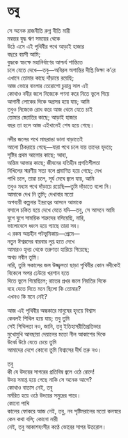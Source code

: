 # তবু

সে অনেক রাজনীতি রুগ্ন নীতি মারী  
মন্বন্তর যুদ্ধ ঋণ সময়ের থেকে  
উঠে এসে এই পৃথিবীর পথে আড়াই হাজার  
বছরে বয়সী আমি;  
বুদ্ধকে স্বচক্ষে মহানির্বাণের আশ্চর্য শান্তিতে  
চলে যেতে দেখে—তবু—অবিরল অশান্তির দীপ্তি ভিক্ষা ক’রে  
এখানে তোমার কাছে দাঁড়ায়ে রয়েছি;  
আজ ভোরে বাংলার তেরোশো চুয়ান্ন সাল এই  
কোথাও নদীর জলে নিজেকে গণনা করে নিতে ভুলে গিয়ে  
আগামী লোকের দিকে অগ্রসর হয়ে যায়; আমি  
তবুও নিজেকে রোধ করে আজ থেমে যেতে চাই  
তোমার জ্যোতির কাছে; আড়াই হাজার  
বছর তা হলে আজ এইখানেই শেষ হয়ে গেছে।

নদীর জলের পথে মাছরাঙা ডানা বাড়াতেই  
আলো ঠিকরায়ে গেছে—যারা পথে চলে যায় তাদের হৃদয়ে;  
সৃষ্টির প্রথম আলোর কাছে; আহা,  
অন্তিম আভার কাছে; জীবনের যতিহীন প্রগতিশীলতা  
নিখিলের স্মরণীয় সত্য বলে প্রমাণিত হয়ে গেছে; দেখ  
পাখি চলে, তারা চলে, সূর্য মেঘে জ্বলে যায়, আমি  
তবুও মধ্যম পথে দাঁড়ায়ে রয়েছি—তুমি দাঁড়াতে বলো নি।  
আমাকে দেখ নি তুমি; দেখাবার মতো  
অপব্যয়ী কল্পনার ইন্দ্রত্বের আসনে আমাকে  
বসালে চকিত হয়ে দেখে যেতে যদি—তবু, সে আসনে আমি  
যুগে যুগে সাময়িক শত্রুদের বসিয়েছি, নারি,  
ভালোবেসে ধ্বংস হয়ে গ্যাছে তারা সব।  
এ রকম অন্তহীন পটভূমিকায়—প্রেমে—  
নতুন ঈশ্বরদের বারবার লুপ্ত হতে দেখে  
আমারও হৃদয় থেকে তরুণতা হারিয়ে গিয়েছে;  
অথচ নবীন তুমি।  
নারি, তুমি সকালের জল উজ্জ্বলতা ছাড়া পৃথিবীর কোন নদীকেই  
বিকেলে অপর ঢেউয়ে খরশান হতে  
দিতে ভুলে গিয়েছিলে; রাতের প্রখর জলে নিয়তির দিকে  
বহে যেতে দিতে মনে ছিলো কি তোমার?  
এখনও কি মনে নেই?

আজ এই পৃথিবীর অন্ধকারে মানুষের হৃদয়ে বিশ্বাস  
কেবলই শিথিল হয়ে যায়; তবু তুমি  
সেই শিথিলতা নও, জানি, তবু ইতিহাসরীতিপ্রতিভার  
মুখোমুখি আবছায়া দেয়ালের মতো নীল আকাশের দিকে  
উর্ধ্বে উঠে যেতে চেয়ে তুমি  
আমাদের দেশে কোনো তুমি বিশ্বাসের দীর্ঘ তরু নও।

তবু  
কী যে উদয়ের সাগরের প্রতিবিম্ব জ্বলে ওঠে রোদে!  
উদয় সমাপ্ত হয়ে গেছে নাকি সে অনেক আগে?  
কোথাও বাতাস নেই, তবু  
মর্মরিত হয়ে ওঠে উদয়ের সমুদ্রের পারে।  
কোনো পাখি  
কালের ফোকরে আজ নেই, তবু, নব সৃষ্টিমরালের মতো কলস্বরে  
কেন কথা বলি; কোনো নারী  
নেই, তবু আকাশহংসীর কণ্ঠে ভোরের সাগর উতরোল।

